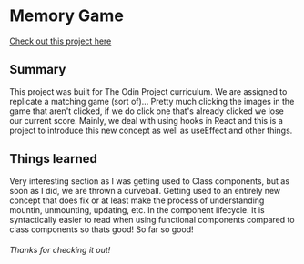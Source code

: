 # Memory Game

[Check out this project here](https://tidalsana.github.io/memory-game/)

## Summary

This project was built for The Odin Project curriculum. We are assigned to replicate a matching game (sort of)...
Pretty much clicking the images in the game that aren't clicked, if we do click one that's already clicked we lose our current score.
Mainly, we deal with using hooks in React and this is a project to introduce this new concept as well as useEffect and other things.

## Things learned

Very interesting section as I was getting used to Class components, but as soon as I did, we are thrown a curveball. Getting used to an entirely new concept that does fix or at least make the process of understanding mountin, unmounting, updating, etc. In the component lifecycle. It is syntactically easier to read when using functional components compared to class components so thats good!
So far so good!

###### Thanks for checking it out!
